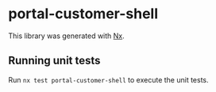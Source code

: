 # portal-customer-shell

This library was generated with [Nx](https://nx.dev).

## Running unit tests

Run `nx test portal-customer-shell` to execute the unit tests.
